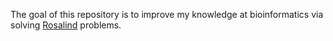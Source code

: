 The goal of this repository is to improve my knowledge at bioinformatics via solving [Rosalind](http://rosalind.info/problems/list-view/) problems.
